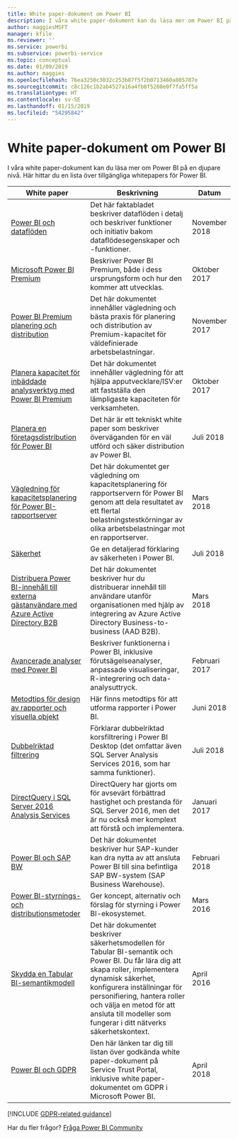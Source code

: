 ```yaml
---
title: White paper-dokument om Power BI
description: I våra white paper-dokument kan du läsa mer om Power BI på en djupare nivå.
author: maggiesMSFT
manager: kfile
ms.reviewer: ''
ms.service: powerbi
ms.subservice: powerbi-service
ms.topic: conceptual
ms.date: 01/09/2019
ms.author: maggies
ms.openlocfilehash: 76ea3250c3032c253b87f5f2b0713460a805787e
ms.sourcegitcommit: c8c126c1b2ab4527a16a4fb8f5208e0f7fa5ff5a
ms.translationtype: HT
ms.contentlocale: sv-SE
ms.lasthandoff: 01/15/2019
ms.locfileid: "54295842"
---
```

# <a name="whitepapers-for-power-bi"></a>White paper-dokument om Power BI

I våra white paper-dokument kan du läsa mer om Power BI på en djupare nivå. Här hittar du en lista över tillgängliga whitepapers för Power BI.

| White paper | Beskrivning | Datum |
| --- | --- | --- |
| [Power BI och dataflöden](https://go.microsoft.com/fwlink/?linkid=2034388&clcid=0x409)| Det här faktabladet beskriver dataflöden i detalj och beskriver funktioner och initiativ bakom dataflödesegenskaper och -funktioner. | November 2018 |
| [Microsoft Power BI Premium](https://aka.ms/pbipremiumwhitepaper) |Beskriver Power BI Premium, både i dess ursprungsform och hur den kommer att utvecklas. | Oktober 2017 |
| [Power BI Premium planering och distribution](https://aka.ms/Premium-Capacity-Planning-Deployment)| Det här dokumentet innehåller vägledning och bästa praxis för planering och distribution av Premium-kapacitet för väldefinierade arbetsbelastningar.| November 2017 |
| [Planera kapacitet för inbäddade analysverktyg med Power BI Premium](https://aka.ms/pbiewhitepaper) |Det här dokumentet innehåller vägledning för att hjälpa apputvecklare/ISV:er att fastställa den lämpligaste kapaciteten för verksamheten. | Oktober 2017 |
| [Planera en företagsdistribution för Power BI](https://go.microsoft.com/fwlink/?linkid=2057861) |Det här är ett tekniskt white paper som beskriver överväganden för en väl utförd och säker distribution av Power BI. | Juli 2018 |
| [Vägledning för kapacitetsplanering för Power BI-rapportserver](report-server/capacity-planning.md) |Det här dokumentet ger vägledning om kapacitetsplanering för rapportservern för Power BI genom att dela resultatet av ett flertal belastningstestkörningar av olika arbetsbelastningar mot en rapportserver. | Mars 2018 |
| [Säkerhet](service-admin-power-bi-security.md) |Ge en detaljerad förklaring av säkerheten i Power BI. | Juli 2018 |
| [Distribuera Power BI-innehåll till externa gästanvändare med Azure Active Directory B2B](https://aka.ms/powerbi-b2b-whitepaper)|Det här dokumentet beskriver hur du distribuerar innehåll till användare utanför organisationen med hjälp av integrering av Azure Active Directory Business-to-business (AAD B2B).| Mars 2018 |
| [Avancerade analyser med Power BI](https://info.microsoft.com/advanced-analytics-with-power-bi.html?Is=Website) |Beskriver funktionerna i Power BI, inklusive förutsägelseanalyser, anpassade visualiseringar, R-integrering och data-analysuttryck. | Februari 2017 |
| [Metodtips för design av rapporter och visuella objekt](visuals/power-bi-visualization-best-practices.md) |Här finns metodtips för att utforma rapporter i Power BI. | Juni 2018 |
| [Dubbelriktad filtrering](desktop-bidirectional-filtering.md) |Förklarar dubbelriktad korsfiltrering i Power BI Desktop (det omfattar även SQL Server Analysis Services 2016, som har samma funktioner). | Juli 2018 |
| [DirectQuery i SQL Server 2016 Analysis Services](https://blogs.msdn.microsoft.com/analysisservices/2017/04/06/directquery-in-sql-server-2016-analysis-services-whitepaper/) |DirectQuery har gjorts om för avsevärt förbättrad hastighet och prestanda för SQL Server 2016, men det är nu också mer komplext att förstå och implementera. | Januari 2017 |
| [Power BI och SAP BW](https://aka.ms/powerbiandsapbw)| Det här dokumentet beskriver hur SAP-kunder kan dra nytta av att ansluta Power BI till sina befintliga SAP BW-system (SAP Business Warehouse).| Februari 2018 |
| [Power BI-styrnings- och distributionsmetoder](http://go.microsoft.com/fwlink/?LinkId=785915&clcid=0x409) | Ger koncept, alternativ och förslag för styrning i Power BI-ekosystemet. | Mars 2016 |
| [Skydda en Tabular BI-semantikmodell](http://download.microsoft.com/download/D/2/0/D20E1C5F-72EA-4505-9F26-FEF9550EFD44/Securing%20the%20Tabular%20BI%20Semantic%20Model.docx) |Det här dokumentet beskriver säkerhetsmodellen för Tabular BI-semantik och Power BI. Du får lära dig att skapa roller, implementera dynamisk säkerhet, konfigurera inställningar för personifiering, hantera roller och välja en metod för att ansluta till modeller som fungerar i ditt nätverks säkerhetskontext. | April 2016 |
| [Power BI och GDPR](https://aka.ms/power-bi-gdpr-whitepaper)| Den här länken tar dig till listan över godkända white paper-dokument på Service Trust Portal, inklusive white paper-dokumentet om GDPR i Microsoft Power BI. | April 2018 |

[!INCLUDE [GDPR-related guidance](includes/gdpr-hybrid-note.md)]

Har du fler frågor? [Fråga Power BI Community](http://community.powerbi.com/)
